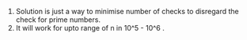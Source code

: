 
1. Solution is just a way to minimise number of checks to disregard the check for prime numbers.
2. It will work for upto range of n in 10^5 - 10^6 .
